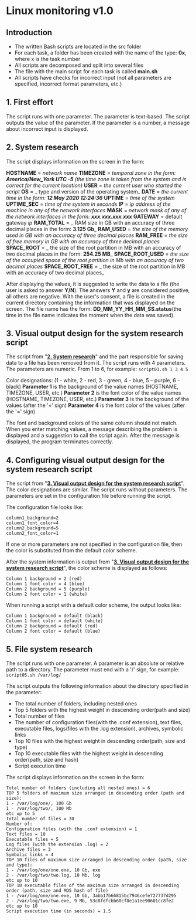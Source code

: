 # Linux monitoring v1.0

## Introduction

- The written Bash scripts are located in the src folder
- For each task, a folder has been created with the name of the type: **0x**, where x is the task number
- All scripts are decomposed and split into several files
- The file with the main script for each task is called **main.sh**
- All scripts have checks for incorrect input (not all parameters are specified, incorrect format parameters, etc.)

## 1. First effort
The script runs with one parameter. The parameter is text-based.
The script outputs the value of the parameter.
If the parameter is a number, a message about incorrect input is displayed.

## 2. System research
The script displays information on the screen in the form:

**HOSTNAME** = _network name_
**TIMEZONE** = _temporal zone in the form: **America/New_York UTC -5** (the time zone is taken from the system and is correct for the current location)_
**USER** = _the current user who started the script_
**OS** = _ type and version of the operating system_
**DATE** = _the current time in the form: **12 May 2020 12:24:36**_
**UPTIME** = _time of the system_
**UPTIME_SEC** = _time of the system in seconds_
**IP** = _ip address of the machine in any of the network interfaces_
**MASK** = _network mask of any of the network interfaces in the form: **xxx.xxx.xxx.xxx**_
**GATEWAY** = default gateway _ip_
**RAM_TOTAL** = _ RAM size in GB with an accuracy of three decimal places in the form: **3.125 Gb**_
**RAM_USED** = _the size of the memory used in GB with an accuracy of three decimal places_
**RAM_FREE** = _the size of free memory in GB with an accuracy of three decimal places_
**SPACE_ROOT** = _ the size of the root partition in MB with an accuracy of two decimal places in the form: **254.25 MB**_
**SPACE_ROOT_USED** = _the size of the occupied space of the root partition in Mb with an accuracy of two decimal places_
**SPACE_ROOT_FREE** = _ the size of the root partition in MB with an accuracy of two decimal places_

After displaying the values, it is suggested to write the data to a file (the user is asked to answer **Y/N**).
The answers **Y** and **y** are considered positive, all others are negative.
With the user's consent, a file is created in the current directory containing the information that was displayed on the screen.
The file name has the form: **DD_MM_YY_HH_MM_SS.status**(the time in the file name indicates the moment when the data was saved).

## 3. Visual output design for the system research script
The script from "[**2. System research**](#2-system-research)" and the part responsible for saving data to a file has been removed from it.
The script runs with 4 parameters. The parameters are numeric. From 1 to 6, for example:
`script03.sh 1 3 4 5`

Color designations: (1 - white, 2 - red, 3 - green, 4 - blue, 5 – purple, 6 - black)
**Parameter 1** is the background of the value names (HOSTNAME, TIMEZONE, USER, etc.)
**Parameter 2** is the font color of the value names (HOSTNAME, TIMEZONE, USER, etc.)
**Parameter 3** is the background of the values (after the '=' sign)
**Parameter 4** is the font color of the values (after the '=' sign)

The font and background colors of the same column should not match.
When you enter matching values, a message describing the problem is displayed and a suggestion to call the script again.
After the message is displayed, the program terminates correctly.

## 4. Configuring visual output design for the system research script
The script from "[**3. Visual output design for the system research script**](#part-3-visual-output-design-for-the-system-research-script)". The color designations are similar.
The script runs without parameters. The parameters are set in the configuration file before running the script.

The configuration file looks like:
```
column1_background=2
column1_font_color=4
column2_background=5
column2_font_color=1
```
If one or more parameters are not specified in the configuration file, then the color is substituted from the default color scheme.

After the system information is output from "[**3. Visual output design for the system research script**](#part-3-visual-output-design-for-the-system-research-script)", the color scheme is displayed as follows:
```
Column 1 background = 2 (red)
Column 1 font color = 4 (blue)
Column 2 background = 5 (purple)
Column 2 font color = 1 (white)
```

When running a script with a default color scheme, the output looks like:
```
Column 1 background = default (black)
Column 1 font color = default (white)
Column 2 background = default (red)
Column 2 font color = default (blue)
```

## 5. File system research
The script runs with one parameter.
A parameter is an absolute or relative path to a directory. The parameter must end with a '/' sign, for example: 
`script05.sh /var/log/`

The script outputs the following information about the directory specified in the parameter:
- The total number of folders, including nested ones
- Top 5 folders with the highest weight in descending order(path and size)
- Total number of files
- The number of configuration files(with the .conf extension), text files, executable files, logs(files with the .log extension), archives, symbolic links
- Top 10 files with the highest weight in descending order(path, size and type)
- Top 10 executable files with the highest weight in descending order(path, size and hash)
- Script execution time

The script displays information on the screen in the form:
```
Total number of folders (including all nested ones) = 6  
TOP 5 folders of maximum size arranged in descending order (path and size):  
1 - /var/log/one/, 100 Gb  
1 - /var/log/two/, 100 Mb  
etc up to 5
Total number of files = 30
Number of:  
Configuration files (with the .conf extension) = 1 
Text files = 10  
Executable files = 5
Log files (with the extension .log) = 2  
Archive files = 3  
Symbolic links = 4  
TOP 10 files of maximum size arranged in descending order (path, size and type):  
1 - /var/log/one/one.exe, 10 Gb, exe  
2 - /var/log/two/two.log, 10 Mb, log  
etc up to 10  
TOP 10 executable files of the maximum size arranged in descending order (path, size and MD5 hash of file)  
1 - /var/log/one/one.exe, 10 Gb, 3abb17b66815bc7946cefe727737d295  
2 - /var/log/two/two.exe, 9 Mb, 53c8fdfcbb60cf8e1a1ee90601cc8fe2  
etc up to 10  
Script execution time (in seconds) = 1.5
```
